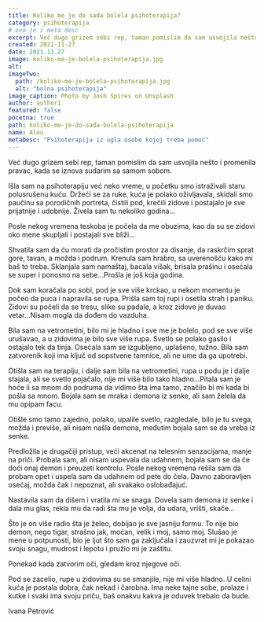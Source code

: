 ```yaml
---
title: Koliko me je do sada bolela psihoterapija?
category: psihoterapija
# ovo je i meta desc
excerpt: Već dugo grizem sebi rep, taman pomislim da sam usvojila nešto i promenila pravac, kada se iznova sudarim sa samom sobom.
created: 2021-11-27
date: 2021.11.27
image: koliko-me-je-bolela-psihoterapija.jpg
alt:
imageTwo:
  path: /koliko-me-je-bolela-psihoterapija.jpg
  alt: "bolna psihoterapija"
image_caption: Photo by Josh Spires on Unsplash
author: author1
featured: false
pocetna: true
path: koliko-me-je-do-sada-bolela-psihoterapija
name: Aloo
metaDesc: "Psihoterapija iz ugla osobe kojoj treba pomoć"
---
```


Već dugo grizem sebi rep, taman pomislim da sam usvojila nešto i promenila pravac, kada se iznova sudarim sa samom sobom.

Išla sam na psihoterapiju već neko vreme, u početku smo istraživali staru polusrušenu kuću. Držeći se za ruke, kuća je polako oživljavala, skidali smo paučinu sa porodičnih portreta, čistili pod, krečili zidove i postajalo je sve prijatnije i udobnije. Živela sam tu nekoliko godina...

Posle nekog vremena teskoba je počela da me obuzima, kao da su se zidovi oko mene skupljali i postajali sve bliži...

Shvatila sam da ću morati da pročistim prostor za disanje, da raskrčim sprat gore, tavan, a možda i podrum. Krenula sam hrabro, sa uverenošću kako mi baš to treba. Sklanjala sam namaštaj, bacala višak, brisala prašinu i osećala se super i ponosno na sebe…Prošla je još koja godina.

Dok sam koračala po sobi, pod je sve više krckao, u nekom momentu je počeo da puca i napravila se rupa. Prišla sam toj rupi i osetila strah i paniku. Zidovi su počeli da se tresu, slike su padale, a kroz zidove je duvao vetar...Nisam mogla da dođem do vazduha.

Bila sam na vetrometini, bilo mi je hladno i sve me je bolelo, pod se sve više urušavao, a u zidovima je bilo sve više rupa. Svetlo se polako gasilo i ostajalo tek da tinja. Osećala sam se izgubljeno, uplašeno, tužno. Bila sam zatvorenik koji ima ključ od sopstvene tamnice, ali ne ume da ga upotrebi.

Otišla sam na terapiju, i dalje sam bila na vetrometini, rupa u podu je i dalje stajala, ali se svetlo pojačalo, nije mi više bilo tako hladno...Pitala sam je hoće li sa mnom do podruma da vidimo šta ima tamo, značilo bi mi kada bi pošla sa mnom. Bojala sam se mraka i demona iz senke, ali sam želela da mu opipam facu.

Otišle smo tamo zajedno, polako, upalile svetlo, razgledale, bilo je tu svega, možda i previše, ali nisam našla demona, međutim bojala sam se da vreba iz senke. 

Predložila je drugačiji pristup, veći akcenat na telesnim senzacijama, manje na priči. Probala sam, ali nisam uspevala da udahnem, bojala sam se da će doći onaj demon i preuzeti kontrolu. Posle nekog vremena rešila sam da probam opet i uspela sam da udahnem od pete do čela. Davno zaboravljen osećaj, možda čak i nepoznat, ali svakako oslobađajuć.

Nastavila sam da dišem i vratila mi se snaga. Dovela sam demona iz senke i dala mu glas, rekla mu da radi šta mu je volja, da udara, vrišti, skače...

Što je on više radio šta je želeo, dobijao je sve jasniju formu. To nije bio demon, nego tigar, strašno jak, moćan, velik i moj, samo moj. Slušao je mene u potpunosti, bio je ljut što sam ga zaključala i zauzvrat mi je pokazao svoju snagu, mudrost i lepotu i pružio mi je zaštitu. 

Ponekad kada zatvorim oči, gledam kroz njegove oči.

Pod se zacelio, rupe u zidovima su se smanjile, nije mi više hladno. U celini kuća je postala dobra, čak nekad i čarobna. Ima neke tajne sobe, prolaze i kutke i svaki ima svoju priču, baš onakvu kakva je oduvek trebalo da bude.


Ivana Petrović

